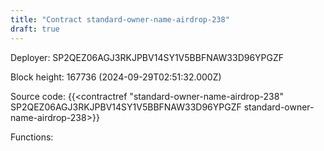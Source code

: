 ```yaml
---
title: "Contract standard-owner-name-airdrop-238"
draft: true
---
```

Deployer: SP2QEZ06AGJ3RKJPBV14SY1V5BBFNAW33D96YPGZF


 



Block height: 167736 (2024-09-29T02:51:32.000Z)

Source code: {{<contractref "standard-owner-name-airdrop-238" SP2QEZ06AGJ3RKJPBV14SY1V5BBFNAW33D96YPGZF standard-owner-name-airdrop-238>}}

Functions:



